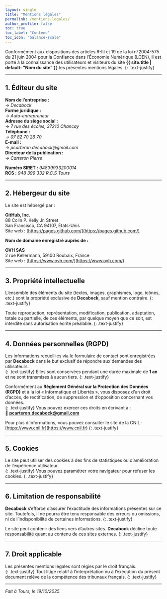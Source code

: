 ```yaml
---
layout: single
title: "Mentions légales"
permalink: /mentions-legales/
author_profile: false
toc: true
toc_label: "Contenu"
toc_icon: "balance-scale"
---
```


Conformément aux dispositions des articles 6-III et 19 de la loi n°2004-575 du 21 juin 2004 pour la Confiance dans l’Économie Numérique (LCEN), il est porté à la connaissance des utilisateurs et visiteurs du site **{{ site.title | default: "Nom du site" }}** les présentes mentions légales.
{: .text-justify}

---

## 1. Éditeur du site

**Nom de l’entreprise :**  
→ _Decabock_  
**Forme juridique :**  
→ _Auto-entrepreneur_  
**Adresse du siège social :**  
→ _7 rue des écoles, 37210 Chancay_  
**Téléphone :**  
→ _07 82 70 26 70_  
**E-mail :**  
→ _pcarteron.decabock@gmail.com_  
**Directeur de la publication :**  
→ _Carteron Pierre_  

**Numéro SIRET :** _94839933200014_  
**RCS :** _948 399 332 R.C.S Tours_  
<!-- **Numéro de TVA intracommunautaire :** _[Le cas échéant]_   -->

---

## 2. Hébergeur du site

Le site est hébergé par :  

**GitHub, Inc.**  
88 Colin P. Kelly Jr. Street  
San Francisco, CA 94107, États-Unis  
Site web : [https://pages.github.com/](https://pages.github.com/)

**Nom de domaine enregistré auprès de :**  

**OVH SAS**  
2 rue Kellermann, 59100 Roubaix, France  
Site web : [https://www.ovh.com/](https://www.ovh.com/)

---

## 3. Propriété intellectuelle

L’ensemble des éléments du site (textes, images, graphismes, logo, icônes, etc.) sont la propriété exclusive de **Decabock**, sauf mention contraire.
{: .text-justify}

Toute reproduction, représentation, modification, publication, adaptation, totale ou partielle, de ces éléments, par quelque moyen que ce soit, est interdite sans autorisation écrite préalable.
{: .text-justify}

---

## 4. Données personnelles (RGPD)

Les informations recueillies via le formulaire de contact sont enregistrées par **Decabock** dans le but exclusif de répondre aux demandes des utilisateurs.  
{: .text-justify}
Elles sont conservées pendant une durée maximale de **1 an** et ne sont transmises à aucun tiers.
{: .text-justify}

Conformément au **Règlement Général sur la Protection des Données (RGPD)** et à la loi « Informatique et Libertés », vous disposez d’un droit d’accès, de rectification, de suppression et d’opposition concernant vos données.  
{: .text-justify}
Vous pouvez exercer ces droits en écrivant à :  
📧 **pcarteron.decabock@gmail.com**

Pour plus d’informations, vous pouvez consulter le site de la CNIL : [https://www.cnil.fr](https://www.cnil.fr)
{: .text-justify}

---

## 5. Cookies

Le site peut utiliser des cookies à des fins de statistiques ou d’amélioration de l’expérience utilisateur.  
{: .text-justify}
Vous pouvez paramétrer votre navigateur pour refuser les cookies.
{: .text-justify}

---

## 6. Limitation de responsabilité

**Decabock** s’efforce d’assurer l’exactitude des informations présentes sur ce site. Toutefois, il ne pourra être tenu responsable des erreurs ou omissions, ni de l’indisponibilité de certaines informations.
{: .text-justify}

Le site peut contenir des liens vers d’autres sites. **Decabock** décline toute responsabilité quant au contenu de ces sites externes.
{: .text-justify}

---

## 7. Droit applicable

Les présentes mentions légales sont régies par le droit français.  
{: .text-justify}
Tout litige relatif à l’interprétation ou à l’exécution du présent document relève de la compétence des tribunaux français.
{: .text-justify}

---

_Fait à Tours, le 19/10/2025._
